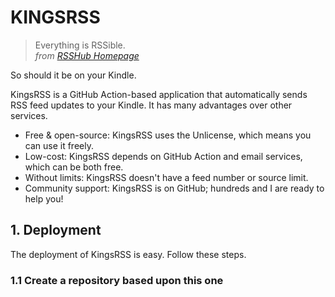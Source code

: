 # KINGSRSS

> Everything is RSSible.  
*from [RSSHub Homepage](https://docs.rsshub.app)*

So should it be on your Kindle.

KingsRSS is a GitHub Action-based application that automatically sends RSS feed updates to your Kindle. It has many advantages over other services.

- Free & open-source: KingsRSS uses the Unlicense, which means you can use it freely.
- Low-cost: KingsRSS depends on GitHub Action and email services, which can be both free.
- Without limits: KingsRSS doesn't have a feed number or source limit.
- Community support: KingsRSS is on GitHub; hundreds and I are ready to help you!

## 1. Deployment

The deployment of KingsRSS is easy. Follow these steps.

### 1.1 Create a repository based upon this one

